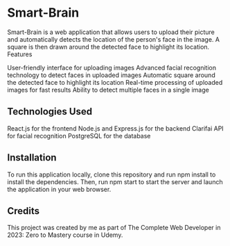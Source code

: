 # Smart-Brain

Smart-Brain is a web application that allows users to upload their picture and automatically detects the location of the person's face in the image. A square is then drawn around the detected face to highlight its location.
Features

User-friendly interface for uploading images
Advanced facial recognition technology to detect faces in uploaded images
Automatic square around the detected face to highlight its location
Real-time processing of uploaded images for fast results
Ability to detect multiple faces in a single image

## Technologies Used

React.js for the frontend
Node.js and Express.js for the backend
Clarifai API for facial recognition
PostgreSQL for the database

## Installation

To run this application locally, clone this repository and run npm install to install the dependencies. Then, run npm start to start the server and launch the application in your web browser.

## Credits

This project was created by me as part of The Complete Web Developer in 2023: Zero to Mastery course in Udemy.

